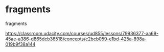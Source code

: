# fragments
fragments

https://classroom.udacity.com/courses/ud855/lessons/79936377-aa69-45ae-a386-d865dcb36518/concepts/c2bcb059-e1bd-425a-898a-019b9f38a144

